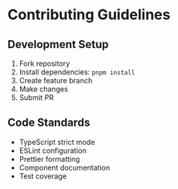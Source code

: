 # Contributing Guidelines

## Development Setup
1. Fork repository
2. Install dependencies: `pnpm install`
3. Create feature branch
4. Make changes
5. Submit PR

## Code Standards
- TypeScript strict mode
- ESLint configuration
- Prettier formatting
- Component documentation
- Test coverage


